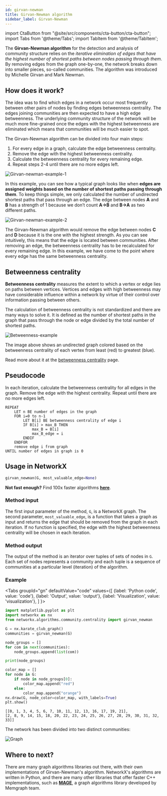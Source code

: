 ```yaml
---
id: girvan-newman
title: Girvan-Newman algorithm
sidebar_label: Girvan-Newman
---
```


import CtaButton from "@site/src/components/cta-button/cta-button";
import Tabs from '@theme/Tabs'; import TabItem from '@theme/TabItem';

The **Girvan-Newman algorithm** for the detection and analysis of community structure relies on the *iterative elimination of edges that have the highest number of shortest paths between nodes passing through them*. By removing edges from the graph one-by-one, the network breaks down into smaller pieces, so-called communities. The algorithm was introduced by Michelle Girvan and Mark Newman.

## How does it work?

The idea was to find which edges in a network occur most frequently between other pairs of nodes by finding edges betweenness centrality. The edges joining communities are then expected to have a high edge betweenness. The underlying community structure of the network will be much more fine-grained once the edges with the highest betweenness are eliminated which means that communities will be much easier to spot.

The Girvan-Newman algorithm can be divided into four main steps:
1. For every edge in a graph, calculate the edge betweenness centrality.
2. Remove the edge with the highest betweenness centrality.
3. Calculate the betweenness centrality for every remaining edge.
4. Repeat steps 2-4 until there are no more edges left.

![Girvan-newman-example-1](/img/algorithms/community-detection/girvan-newman-example-one.jpg)

In this example, you can see how a typical graph looks like when **edges are assigned weights based on the number of shortest paths passing through them**. To keep things simple, we only calculated the number of undirected shortest paths that pass through an edge. The edge between nodes **A** and **B** has a strength of 1 because we don’t count **A->B** and **B->A** as two different paths.

![Girvan-newman-example-2](/img/algorithms/community-detection/girvan-newman-example-two.jpg)

The Girvan-Newman algorithm would remove the edge between nodes **C** and **D** because it is the one with the highest strength. As you can see intuitively, this means that the edge is located between communities.
After removing an edge, the betweenness centrality has to be recalculated for every remaining edge. In this example, we have come to the point where every edge has the same betweenness centrality.

## Betweenness centrality

**Betweenness centrality** measures the extent to which a vertex or edge lies on paths between vertices. Vertices and edges with high betweenness may have considerable influence within a network by virtue of their control over information passing between others.

The calculation of betweenness centrality is not standardized and there are many ways to solve it. It is defined as the number of shortest paths in the graph that pass through the node or edge divided by the total number of shortest paths.

![Betweenness-example](/img/algorithms/community-detection/betweenness-example.png)

The image above shows an undirected graph colored based on the betweenness centrality of each vertex from least (red) to greatest (blue).

Read more about it at the [betweenness centrality](/algorithms/centrality-algorithms/betweenness-centrality) page.

## Pseudocode

In each iteration, calculate the betweenness centrality for all edges in the graph. Remove the edge with the highest centrality. Repeat until there are no more edges left.

```
REPEAT
    LET n BE number of edges in the graph
    FOR i=0 to n-1
        LET B[i] BE betweenness centrality of edge i
        IF B[i] > max_B THEN
            max_B = B[i]
            max_B_edge = i
        ENDIF
    ENDFOR
    remove edge i from graph
UNTIL number of edges in graph is 0
```

## Usage in NetworkX

```python
girvan_newman(G, most_valuable_edge=None)
```

**Not fast enough?** Find 100x faster algorithms [**here**](https://memgraph.com/memgraph-for-networkx?utm_source=networkx-guide&utm_medium=referral&utm_campaign=networkx_ppp&utm_term=communitydetection%2Bgirvannewman&utm_content=findfasteralgorithms).

### Method input

The first input parameter of the method, `G`, is a NetworkX graph. 
The second parameter, `most_valuable_edge`, is a function that takes a graph as input and returns the edge that should be removed from the graph in each iteration. If no function is specified, the edge with the highest betweenness centrality will be chosen in each iteration.

### Method output

The output of the method is an iterator over tuples of sets of nodes in `G`. Each set of nodes represents a community and each tuple is a sequence of communities at a particular level (iteration) of the algorithm. 

### Example

<Tabs
  groupId="gn"
  defaultValue="code"
  values={[
    {label: 'Python code', value: 'code'},
    {label: 'Output', value: 'output'},
    {label: 'Visualization', value: 'visualization'},
  ]
}>
  <TabItem value="code"> 

```python
import matplotlib.pyplot as plt
import networkx as nx
from networkx.algorithms.community.centrality import girvan_newman

G = nx.karate_club_graph()
communities = girvan_newman(G)

node_groups = []
for com in next(communities):
    node_groups.append(list(com))

print(node_groups)

color_map = []
for node in G:
    if node in node_groups[0]:
        color_map.append("red")
    else:
        color_map.append("orange")
nx.draw(G, node_color=color_map, with_labels=True)
plt.show()
```
  </TabItem>


  <TabItem value="output">

```
[[0, 1, 3, 4, 5, 6, 7, 10, 11, 12, 13, 16, 17, 19, 21], 
[2, 8, 9, 14, 15, 18, 20, 22, 23, 24, 25, 26, 27, 28, 29, 30, 31, 32, 33]]
```

  </TabItem>

<TabItem value="visualization">

The network has been divided into two distinct communities:

![Graph](/img/algorithms/community-detection/girvan-newman-matplotlib.png)

  </TabItem>

</Tabs>


## Where to next?

There are many graph algorithms libraries out there, with their own implementations of Girvan-Newman's algorithm. NetworkX's algorithms are written in Python, and there are many other libraries that offer faster C++ implementations, such as [**MAGE**](https://github.com/memgraph/mage), a graph algorithms library developed by Memgraph team.

<CtaButton title="Memgraph for NetworkX developers" url="https://memgraph.com/memgraph-for-networkx?utm_source=networkx-guide&utm_medium=referral&utm_campaign=networkx_ppp&utm_term=communitydetection%2Bgirvannewman&utm_content=ctabutton"></CtaButton>

